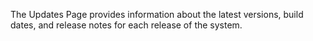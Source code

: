 The Updates Page provides information about the latest versions, build dates, and release notes for each release of the system.

